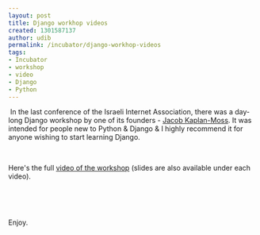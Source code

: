 ```yaml
---
layout: post
title: Django workhop videos
created: 1301587137
author: udib
permalink: /incubator/django-workhop-videos
tags:
- Incubator
- workshop
- video
- Django
- Python
---
```

<p>&nbsp;In the last conference of the Israeli Internet Association, there was a day-long Django workshop by one of its founders - <a href="http://jacobian.org">Jacob Kaplan-Moss</a>. It was intended for people new to Python &amp; Django &amp; I highly recommend it for anyone wishing to start learning Django.</p>
<p>&nbsp;</p>
<p>Here's the full&nbsp;<a href="http://www.isoc.org.il/conf2011/sessions.php?session_id=11">video of the workshop</a>&nbsp;(slides are also available under each video).</p>
<p>&nbsp;</p>
<p>&nbsp;</p>
<p>Enjoy.</p>
